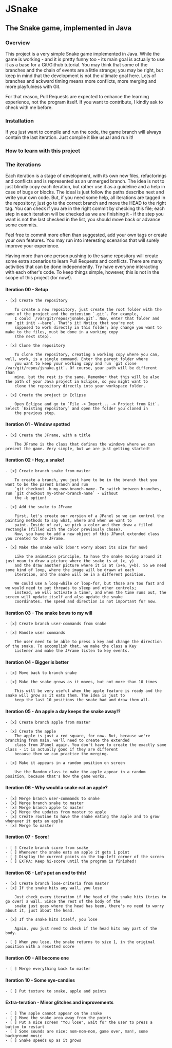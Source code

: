 # JSnake

## The Snake game, implemented in Java

### Overview

This project is a very simple Snake game implemented in Java. While the game is working - and it is pretty funny too - its main goal
is actually to use it as a base for a Git/Github tutorial. You may think that some of the branches and the chain of events are a little
strange; you may be right, but keep in mind that the development is not the ultimate goal here. Lots of branches and ackward timing
means more conflicts, more merging and more playfulness with Git.

For that reason, Pull Requests are expected to enhance the learning experience, not the program itself. If you want to contribute, I
kindly ask to check with me before.

### Installation

If you just want to compile and run the code, the game branch will always contain the last iteration. Just compile it like usual
and run it!

### How to learn with this project

### The iterations

Each iteration is a stage of development, with its own new files, refactorings and conflicts and is represented as an unmerged branch.
The idea is not to just blindly copy each iteration, but rather use it as a guideline and a help in case of bugs or blocks. The ideal
is just follow the paths describe next and write your own code. But, if you need some help, all iterations are tagged in the
repository; just go to the correct branch and move the HEAD to the right tag. You can check if you are in the right commit by
checking this file; each step in each iteration will be checked as we are finishing it - if the step you want is not the last checked
in the list, you should move back or advance some commits.

Feel free to commit more often than suggested, add your own tags or create your own features. You may run into interesting scenarios
that will surely improve your experience.

Having more than one person pushing to the same repository will create some extra scenarios to learn Pull Requests and conflicts.
There are many activities that can be done independently. Try have everyone interacting with each other's code. To keep things simple,
however, this is not in the scope of this project (for now!).

#### Iteration 00 - Setup
	- [x] Create the repository

		To create a new repository, just create the root folder with the name of the project and the extension `.git`. For example,
		I could `/var/git/repos/jsnake.git`. Now, enter that folder and run `git init --bare`. That's it! Notice that you're not
		supposed to work directly in this folder; any change you want to make to the files, must be done in a working copy
		(the next step).

	- [x] Clone the repository

		To clone the repository, creating a working copy where you can, well, work, is a single command. Enter the parent folder where
		you want to keep your working copy and run `git clone /var/git/repos/jsnake.git`. Of course, your path will be different than
		mine, but the rest is the same. Remember that this will be also the path of your Java project in Eclipse, so you might want to
		clone the repository directly into your workspace folder.

	- [x] Create the project in Eclipse

		Open Eclipse and go to `File -> Import... -> Project from Git`. Select `Existing repository` and open the folder you cloned in
		the previous step.

#### Iteration 01 - Window spotted
	- [x] Create the JFrame, with a title

		The JFrame is the class that defines the windows where we can present the game. Very simple, but we are just getting started!

#### Iteration 02 - Hey, a snake!
	- [x] Create branch snake from master

		To create a branch, you just have to be in the branch that you want to be the parent branch and run
		`git checkout -b my-new-branch-name. To switch between branches, run `git checkout my-other-branch-name` - without
		the -b option!

	- [x] Add the snake to JFrame

		First, let's create our version of a JPanel so we can control the painting methods to say what, where and when we want to
		paint. Inside of eat, we pick a color and then draw a filled rectangle (filled with the color previously chose).
		Now, you have to add a new object of this JPanel extended class you created to the JFrame.

	- [x] Make the snake walk (don't worry about its size for now)

		Like the animation principle, to have the snake moving around it just mean to draw a picture where the snake is at (x, y)
		and the draw another picture where it is at (x+a, y+b). So we need some kind of loop, where the image will be drawn at each
		iteration, and the snake will be in a different position.

		We could use a loop-while or loop-for, but those are too fast and we would need to put threads to sleep and other controls;
		instead, we will activate a timer, and when the time runs out, the screen will update itself and also update the snake
		coordinates. The speed and direction is not important for now.

#### Iteration 03 - The snake bows to my will
	- [x] Create branch user-commands from snake

	- [x] Handle user commands

		The user need to be able to press a key and change the direction of the snake. To accomplish that, we make the class a Key
		Listener and make the JFrame listen to key events.

#### Iteration 04 - Bigger is better
	- [x] Move back to branch snake

	- [x] Make the snake grows as it moves, but not more than 10 times

		This will be very useful when the apple feature is ready and the snake will grow as it eats them. The idea is just to
		keep the last 10 positions the snake had and draw them all.

#### Iteration 05 - An apple a day keeps the snake away!?
	- [x] Create branch apple from master

	- [x] Create the apple
		The apple is just a red square, for now. But, because we're branching from main, we'll need to create the extended
		class from JPanel again. You don't have to create the exactly same class - it is actually good if they are different
		because then we can practice the merging.

	- [x] Make it appears in a random position on screen

		Use the Random class to make the apple appear in a random position, because that's how the game works.

#### Iteration 06 - Why would a snake eat an apple?
	- [x] Merge branch user-commands to snake
	- [x] Merge branch snake to master
	- [x] Merge branch apple to master
	- [x] Merge the updates from master to apple
	- [x] Create routine to have the snake eating the apple and to grow whenever it gets an apple
	- [x] Merge to master

#### Iteration 07 - Score!
	- [ ] Create branch score from snake
	- [ ] Whenever the snake eats an apple it gets 1 point
	- [ ] Display the current points on the top-left corner of the screen
	- [ ] EXTRA: Keep hi-score until the program is finished!

#### Iteration 08 - Let's put an end to this!
	- [x] Create branch lose-criteria from master
	- [x] If the snake hits any wall, you lose
	
		Just check every iteration if the head of the snake hits (tries to go over) a wall. Since the rest of the body of the 
		snake just goes where the head has been, there's no need to worry about it, just about the head.
		
	- [x] If the snake hits itself, you lose
	
		Again, you just need to check if the head hits any part of the body.
		
	- [ ] When you lose, the snake returns to size 1, in the original position with a resetted score

#### Iteration 09 - All become one
	- [ ] Merge everything back to master

#### Iteration 10 - Some eye-candies
	- [ ] Put texture to snake, apple and points

#### Extra-teration - Minor glitches and improvements
	- [ ] The apple cannot appear on the snake
	- [ ] Move the snake area away from the points
	- [ ] Put a nice screen "You lose", wait for the user to press a button to restart
	- [ ] Some sounds are nice: nom-nom-nom, game over, man!, some background music
	- [ ] Snake speeds up as it grows